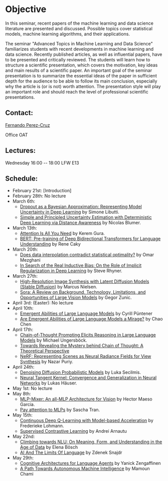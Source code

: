 # Objective

In this seminar, recent papers of the machine learning and data science literature are presented and discussed. Possible topics cover statistical models, machine learning algorithms, and their applications.

The seminar "Advanced Topics in Machine Learning and Data Science" familiarizes students with recent developments in machine learning and data science. Recently published articles, as well as influential papers, have to be presented and critically reviewed. The students will learn how to structure a scientific presentation, which covers the motivation, key ideas and main results of a scientific paper. An important goal of the seminar presentation is to summarize the essential ideas of the paper in sufficient depth for the audience to be able to follow its main conclusion, especially why the article is (or is not) worth attention. The presentation style will play an important role and should reach the level of professional scientific presentations.

## Contact:

[Fernando Perez-Cruz](mailto:fernando.perezcruz@sdsc.ethz.ch)

Office OAT

## Lectures:

Wednesday 16:00 -- 18:00     LFW  E13

## Schedule:

- February 21st: [Introduction]
- February 28th: No lecture
- March 6th: 
  - [Dropout as a Bayesian Approximation: Representing Model Uncertainty in Deep Learning](http://proceedings.mlr.press/v48/gal16.pdf) by Simone Libutti.
  - [Simple and Principled Uncertainty Estimation with Deterministic Deep Learning via Distance Awareness](https://arxiv.org/abs/2006.10108) by Nicolas Blumer.
- March 13th:
  - [Attention Is All You Need]( https://arxiv.org/abs/1706.03762) by Kerem Gura.
  - [BERT: Pre-training of Deep Bidirectional Transformers for Language Understanding](https://arxiv.org/abs/1810.04805) by Rene Caky
- March 20th:
  - [Does data interpolation contradict statistical optimality?](https://proceedings.mlr.press/v89/belkin19a.html) by Omar Mezghani
  -  [In Search of the Real Inductive Bias: On the Role of Implicit Regularization in Deep Learning](https://arxiv.org/pdf/1412.6614.pdf ) by Steve Rhyner.
- March 27th: 
  - [High-Resolution Image Synthesis with Latent Diffusion Models (Stable Diffusion)](https://arxiv.org/abs/2112.10752) by Marcus Nielsen.
  - [Sora: A Review on Background, Technology, Limitations, and Opportunities of Large Vision Models](https://arxiv.org/pdf/2402.17177.pdf) by Gegor Zunic.
- April 3rd: (Easter): No lecture
- April 10th:
  - [Emergent Abilities of Large Language Models](https://arxiv.org/abs/2206.07682) by Cyrill Püntener
  - [Are Emergent Abilities of Large Language Models a Mirage?](https://arxiv.org/abs/2304.15004) by Chao Chen
- April 17th:
  -  [Chain-of-Thought Prompting Elicits Reasoning in Large Language Models](https://arxiv.org/abs/2201.11903) by Michael Ungersböck.
  -  [Towards Revealing the Mystery behind Chain of Thought: A Theoretical Perspective](https://arxiv.org/pdf/2305.15408.pdf) 
  -  [NeRF: Representing Scenes as Neural Radiance Fields for View Synthesis](https://arxiv.org/pdf/2003.08934.pdf) by Nazar Puriy.
- April 24th:
  -  [Denoising Diffusion Probabilistic Models](https://arxiv.org/abs/2006.11239) by Luka Secilmis.
  -  [Neural Tangent Kernel: Convergence and Generalization in Neural Networks](https://proceedings.neurips.cc/paper_files/paper/2018/file/5a4be1fa34e62bb8a6ec6b91d2462f5a-Paper.pdf) by Lukas Häuser.
- May 1st: No lecture 
- May 8th:
  -  [MLP-Mixer: An all-MLP Architecture for Vision](https://arxiv.org/abs/2105.01601) by Hector Maeso Garcia.
  -  [Pay attention to MLPs](https://arxiv.org/pdf/2105.08050.pdf) by Sascha Tran.
- May 15th:
  -  [Continuous Deep Q-Learning with Model-based Acceleration](https://proceedings.mlr.press/v48/gu16.html) by Frederieke Lohmann.
  -  [Supervised Contrastive Learning](https://proceedings.neurips.cc/paper/2020/hash/d89a66c7c80a29b1bdbab0f2a1a94af8-Abstract.html) by Andrei Arnautu
- May 22nd:
  -  [Climbing towards NLU: On Meaning, Form, and Understanding in the Age of Data](https://aclanthology.org/2020.acl-main.463.pdf) by Elena Bösch
  -  [AI And The Limits Of Language](https://www.noemamag.com/ai-and-the-limits-of-language/) by Zdenek Snajdr
- May 29th:
  -  [Cognitive Architectures for Language Agents](https://arxiv.org/pdf/2309.02427.pdf) by Yanick Zengaffinen
  -  [A Path Towards Autonomous Machine Intelligence](https://openreview.net/pdf?id=BZ5a1r-kVsf ) by Mamoun Chami


